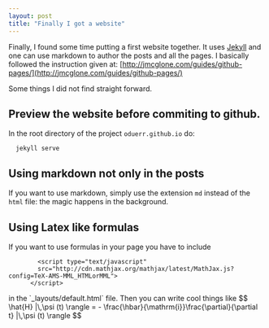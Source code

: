 ```yaml
---
layout: post
title: "Finally I got a website"
---
```


Finally, I found some time putting a first website together. It uses [Jekyll](http://jekyllrb.com) and one can use markdown to author the posts and all the pages. I basically followed the instruction given at: [http://jmcglone.com/guides/github-pages/](http://jmcglone.com/guides/github-pages/)

Some things I did not find straight forward.

## Preview the website before commiting to github. 
In the root directory of the project `oduerr.github.io` do:

```
  jekyll serve
```

## Using markdown not only in the posts
If you want to use markdown, simply use the extension `md` instead of the `html` file: the magic happens in the background.

## Using Latex like formulas
If you want to use formulas in your page you have to include
```
  		<script type="text/javascript"
        src="http://cdn.mathjax.org/mathjax/latest/MathJax.js?config=TeX-AMS-MML_HTMLorMML">
      </script>
```
<p>
in the `_layouts/default.html` file. Then you can write cool things like
$$
 \hat{H} |\,\psi (t) \rangle = - \frac{\hbar}{\mathrm{i}}\frac{\partial}{\partial t} |\,\psi (t) \rangle 
$$


